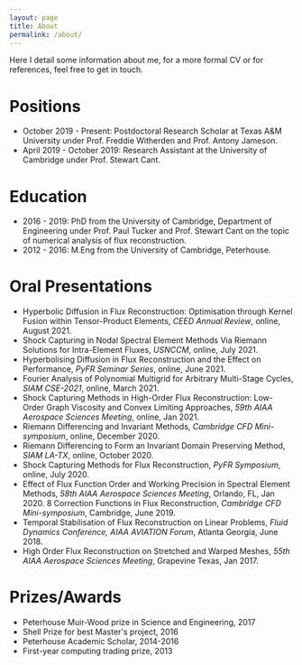 ```yaml
---
layout: page
title: About
permalink: /about/
---
```


Here I detail some information about me, for a more formal CV or for references, feel free to get in touch.

# Positions

* October 2019 - Present: Postdoctoral Research Scholar at Texas A&M University under Prof. Freddie Witherden and Prof. Antony Jameson.
* April 2019 - October 2019: Research Assistant at the University of Cambridge under Prof. Stewart Cant.

# Education

* 2016 - 2019: PhD from the University of Cambridge, Department of Engineering under Prof. Paul Tucker and Prof. Stewart Cant on the topic of numerical analysis of flux reconstruction.
* 2012 - 2016: M.Eng from the University of Cambridge, Peterhouse.

# Oral Presentations

* Hyperbolic Diffusion in Flux Reconstruction: Optimisation through Kernel Fusion within Tensor-Product Elements, _CEED Annual Review_, online, August 2021.
* Shock Capturing in Nodal Spectral Element Methods Via Riemann Solutions for Intra-Element Fluxes, _USNCCM_, online, July 2021.
* Hyperbolising Diffusion in Flux Reconstruction and the Effect on Performance, _PyFR Seminar Series_, online, June 2021.
* Fourier Analysis of Polynomial Multigrid for Arbitrary Multi-Stage Cycles, _SIAM CSE-2021_, online, March 2021.
* Shock Capturing Methods in High-Order Flux Reconstruction: Low-Order Graph Viscosity and Convex Limiting Approaches, _59th AIAA Aerospace Sciences Meeting_, online, Jan 2021.
* Riemann Differencing and Invariant Methods, _Cambridge CFD Mini-symposium_, online, December 2020.
* Riemann Differencing to Form an Invariant Domain Preserving Method, _SIAM LA-TX_, online, October 2020.  
* Shock Capturing Methods for Flux Reconstruction, _PyFR Symposium_, online, July 2020.
* Effect of Flux Function Order and Working Precision in Spectral Element Methods, _58th AIAA Aerospace Sciences Meeting_, Orlando, FL, Jan 2020.
8 Correction Functions in Flux Reconstruction, _Cambridge CFD Mini-symposium_, Cambridge, June 2019.
* Temporal Stabilisation of Flux Reconstruction on Linear Problems, _Fluid Dynamics Conference, AIAA AVIATION Forum_, Atlanta Georgia, June 2018.
* High Order Flux Reconstruction on Stretched and Warped Meshes, _55th AIAA Aerospace Sciences Meeting_, Grapevine Texas, Jan 2017.

# Prizes/Awards

* Peterhouse Muir-Wood prize in Science and Engineering, 2017
* Shell Prize for best Master's project, 2016
* Peterhouse Academic Scholar, 2014-2016
* First-year computing trading prize, 2013
